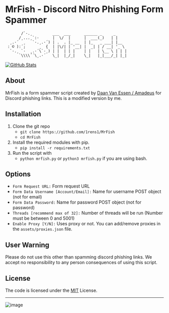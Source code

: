 # MrFish - Discord Nitro Phishing Form Spammer

```
       /`·.¸         ___  ___      ______ _     _
      /¸...¸`:·      |  \/  |      |  ___(_)   | |
  ¸.·´  ¸   `·.¸.·´) | .  . |_ __  | |_   _ ___| |__
 : © ):´;      ¸  {  | |\/| | '__| |  _| | / __| '_ \
  `·.¸ `·  ¸.·´\`·¸) | |  | | |    | |   | \__ \ | | |
      `\\\\´´\¸.·´   \_|  |_/_|    \_|   |_|___/_| |_|
```

[![GitHub Stats](https://github-readme-stats.vercel.app/api/pin/?username=1rens1&repo=MrFish)](https://github.com/1rens1/MrFish)

## About

MrFish is a form spammer script created by [Daan Van Essen / Amadeus](https://hrzn.bio/teylver) for Discord phishing links.
This is a modified version by me.

## Installation

1. Clone the git repo
    - `git clone https://github.com/1rens1/MrFish`
    - `cd MrFish`
2. Install the required modules with pip.
    - `pip install -r requirements.txt`
3. Run the script with
    - `python mrfish.py` or `python3 mrfish.py` if you are using bash.

## Options

-   `Form Request URL:` Form request URL
-   `Form Data Username [Account/Email]:` Name for username POST object (not for email)
-   `Form Data Password:` Name for password POST object (not for password)
-   `Threads [recommend max of 32]:` Number of threads will be run (Number must be between 0 and 5001)
-   `Enable Proxy [Y/N]:` Uses proxy or not. You can add/remove proxies in the `assets/proxies.json` file.

## User Warning

Please do not use this other than spamming discord phishing links.
We accept no responsibility to any person consequences of using this script.

## License

The code is licensed under the [MIT](https://github.com/1rens1/MrFish/blob/master/LICENSE) License.
<hr/>

![image](https://user-images.githubusercontent.com/78131273/151118676-db99b575-fcb8-4b03-850a-8a53564b3eca.png)
